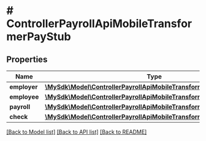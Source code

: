 # # ControllerPayrollApiMobileTransformerPayStub

## Properties

Name | Type | Description | Notes
------------ | ------------- | ------------- | -------------
**employer** | [**\MySdk\Model\ControllerPayrollApiMobileTransformerPayStubEmployer**](ControllerPayrollApiMobileTransformerPayStubEmployer.md) |  | [optional]
**employee** | [**\MySdk\Model\ControllerPayrollApiMobileTransformerPayStubEmployee**](ControllerPayrollApiMobileTransformerPayStubEmployee.md) |  | [optional]
**payroll** | [**\MySdk\Model\ControllerPayrollApiMobileTransformerPayStubPayCycle**](ControllerPayrollApiMobileTransformerPayStubPayCycle.md) |  | [optional]
**check** | [**\MySdk\Model\ControllerPayrollApiMobileTransformerPayStubCheck**](ControllerPayrollApiMobileTransformerPayStubCheck.md) |  | [optional]

[[Back to Model list]](../../README.md#models) [[Back to API list]](../../README.md#endpoints) [[Back to README]](../../README.md)
